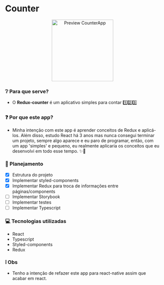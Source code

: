 # Counter
<p align="center">
  <img src="https://i.imgur.com/KLSUQNm.gif" alt="Preview CounterApp" width="200"/>
</p>

### ❔ Para que serve?
- O **Redux-counter** é um aplicativo simples para contar 1️⃣2️⃣3️⃣

### ❓ Por que este app?
- Minha intenção com este app é aprender conceitos de Redux e aplicá-los. Além disso, estudo React há 3 anos mas nunca consegui terminar um projeto, sempre algo aparece e eu paro de programar, então, com um app 'simples' e pequeno, eu realmente aplicaria os conceitos que eu desenvolvi em todo esse tempo. ✨🚀

### 📖 Planejamento
  - [x] Estrutura do projeto 
  - [x] Implementar styled-components
  - [x] Implementar Redux para troca de informações entre páginas/components
  - [ ] Implementar Storybook
  - [ ] Implementar testes
  - [ ] Implementar Typescript

### 💻 Tecnologias utilizadas
- React
- Typescript
- Styled-components
- Redux

### ❕ Obs
- Tenho a intenção de refazer este app para react-native assim que acabar em react.
